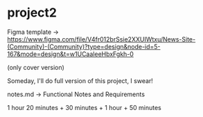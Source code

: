 # project2

Figma template -> https://www.figma.com/file/V4fr012brSsie2XXUIWtxu/News-Site-(Community)-(Community)?type=design&node-id=5-167&mode=design&t=w1UCaaleeHbxFgkh-0

(only cover version)

Someday, I'll do full version of this project, I swear!

notes.md -> Functional Notes and Requirements

1 hour 20 minutes + 30 minutes + 1 hour + 50 minutes